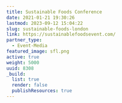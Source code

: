 ```yaml
---
title: Sustainable Foods Conference
date: 2021-01-21 19:30:26
lastmod: 2023-09-12 15:04:22
slug: sustainable-foods-london
link: https://sustainablefoodsevent.com/
partner_type:
  - Event-Media
featured_image: sfl.png
active: true
weight: 5000
uuid: 8308
_build:
  list: true
  render: false
  publishResources: true
---
```

